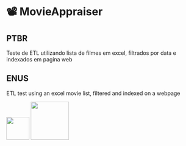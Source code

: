 # :film_projector: MovieAppraiser
## PTBR
Teste de ETL utilizando lista de filmes em excel, filtrados por data e indexados em pagina web

## ENUS
ETL test using an excel movie list, filtered and indexed on a webpage

<code><img width="60" src="https://img.shields.io/badge/Python-3776AB?style=for-the-badge&logo=python&logoColor=white"></code>
<code><img width="100" src="https://img.shields.io/badge/Microsoft_Excel-217346?style=for-the-badge&logo=microsoft-excel&logoColor=white"></code>

